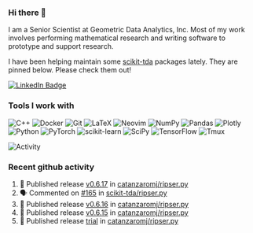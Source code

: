 ### Hi there 👋

I am a Senior Scientist at Geometric Data Analytics, Inc. Most of my work involves
performing mathematical research and writing software to prototype and support
research. 

I have been helping maintain some [scikit-tda](https://docs.scikit-tda.org) packages lately. 
They are pinned below. Please check them out!

<div id="badges">
  <a href="https://www.linkedin.com/in/michael-catanzaro-a8335547">
    <img src="https://img.shields.io/badge/LinkedIn-blue?style=for-the-badge&logo=linkedin&logoColor=white" alt="LinkedIn Badge"/>
  </a>
</div>


### Tools I work with

![C++](https://img.shields.io/badge/c++-%2300599C.svg?style=for-the-badge&logo=c%2B%2B&logoColor=white)
![Docker](https://img.shields.io/badge/Docker-2CA5E0?style=for-the-badge&logo=docker&logoColor=white)
![Git](https://img.shields.io/badge/GIT-E44C30?style=for-the-badge&logo=git&logoColor=white)
![LaTeX](https://img.shields.io/badge/latex-%23008080.svg?style=for-the-badge&logo=latex&logoColor=white)
![Neovim](https://img.shields.io/badge/NeoVim-%2357A143.svg?&style=for-the-badge&logo=neovim&logoColor=white)
![NumPy](https://img.shields.io/badge/numpy-%23013243.svg?style=for-the-badge&logo=numpy&logoColor=white)
![Pandas](https://img.shields.io/badge/pandas-%23150458.svg?style=for-the-badge&logo=pandas&logoColor=white)
![Plotly](https://img.shields.io/badge/Plotly-%233F4F75.svg?style=for-the-badge&logo=plotly&logoColor=white)
![Python](https://img.shields.io/badge/python-3670A0?style=for-the-badge&logo=python&logoColor=ffdd54)
![PyTorch](https://img.shields.io/badge/PyTorch-%23EE4C2C.svg?style=for-the-badge&logo=PyTorch&logoColor=white)
![scikit-learn](https://img.shields.io/badge/scikit--learn-%23F7931E.svg?style=for-the-badge&logo=scikit-learn&logoColor=white)
![SciPy](https://img.shields.io/badge/SciPy-%230C55A5.svg?style=for-the-badge&logo=scipy&logoColor=%white)
![TensorFlow](https://img.shields.io/badge/TensorFlow-%23FF6F00.svg?style=for-the-badge&logo=TensorFlow&logoColor=white)
![Tmux](https://img.shields.io/badge/tmux-1BB91F?style=for-the-badge&logo=tmux&logoColor=white)

![Activity](https://github-readme-activity-graph.vercel.app/graph?username=catanzaromj&theme=github)

### Recent github activity

<!--START_SECTION:activity-->
1. 🚀 Published release [v0.6.17](https://github.com/catanzaromj/ripser.py/releases/tag/v0.6.17) in [catanzaromj/ripser.py](https://github.com/catanzaromj/ripser.py)
2. 🗣 Commented on [#165](https://github.com/scikit-tda/ripser.py/issues/165#issuecomment-2188822261) in [scikit-tda/ripser.py](https://github.com/scikit-tda/ripser.py)
3. 🚀 Published release [v0.6.16](https://github.com/catanzaromj/ripser.py/releases/tag/v0.6.16) in [catanzaromj/ripser.py](https://github.com/catanzaromj/ripser.py)
4. 🚀 Published release [v0.6.15](https://github.com/catanzaromj/ripser.py/releases/tag/v0.6.15) in [catanzaromj/ripser.py](https://github.com/catanzaromj/ripser.py)
5. 🚀 Published release [trial](https://github.com/catanzaromj/ripser.py/releases/tag/v0.6.14) in [catanzaromj/ripser.py](https://github.com/catanzaromj/ripser.py)
<!--END_SECTION:activity-->

